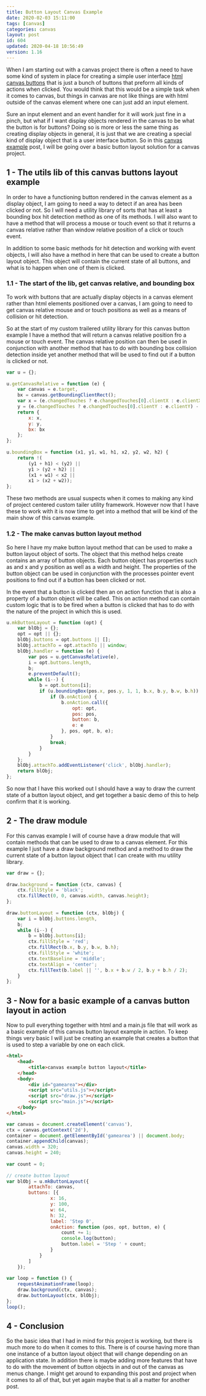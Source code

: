 ```yaml
---
title: Button Layout Canvas Example
date: 2020-02-03 15:11:00
tags: [canvas]
categories: canvas
layout: post
id: 604
updated: 2020-04-18 10:56:49
version: 1.16
---
```


When I am starting out with a canvas project there is often a need to have some kind of system in place for creating a simple user interface [html canvas buttons](https://stackoverflow.com/questions/24384368/simple-button-in-html5-canvas/24384882) that is just a bunch of buttons that preform all kinds of actions when clicked. You would think that this would be a simple task when it comes to canvas, but things in canvas are not like things are with html outside of the canvas element where one can just add an input element.

Sure an input element and an event handler for it will work just fine in a pinch, but what if I want display objects rendered in the canvas to be what the button is for buttons? Doing so is more or less the same thing as creating display objects in general, it is just that we are creating a special kind of display object that is a user interface button. So in this [canvas example](/2020/03/23/canvas-example/) post, I will be going over a basic button layout solution for a canvas project.

<!-- more -->

## 1 - The utils lib of this canvas buttons layout example

In order to have a functioning button rendered in the canvas element as a display object, I am going to need a way to detect if an area has been clicked or not. So I will need a utility library of sorts that has at least a bounding box hit detection method as one of its methods. I will also want to have a method that will process a mouse or touch event so that it returns a canvas relative rather than window relative position of a click or touch event.

In addition to some basic methods for hit detection and working with event objects, I will also have a method in here that can be used to create a button layout object. This object will contain the current state of all buttons, and what is to happen when one of them is clicked.

### 1.1 - The start of the lib, get canvas relative, and bounding box

To work with buttons that are actually display objects in a canvas element rather than html elements positioned over a canvas, I am going to need to get canvas relative mouse and or touch positions as well as a means of collision or hit detection.

So at the start of my custom trailered utility library for this canvas button example I have a method that will return a canvas relative position fro a mouse or touch event. The canvas relative position can then be used in conjunction with another method that has to do with bounding box collision detection inside yet another method that will be used to find out if a button is clicked or not.

```js
var u = {};
 
u.getCanvasRelative = function (e) {
    var canvas = e.target,
    bx = canvas.getBoundingClientRect();
    var x = (e.changedTouches ? e.changedTouches[0].clientX : e.clientX) - bx.left,
    y = (e.changedTouches ? e.changedTouches[0].clientY : e.clientY) - bx.top;
    return {
        x: x,
        y: y,
        bx: bx
    };
};
 
u.boundingBox = function (x1, y1, w1, h1, x2, y2, w2, h2) {
    return !(
        (y1 + h1) < (y2) ||
        y1 > (y2 + h2) ||
        (x1 + w1) < x2 ||
        x1 > (x2 + w2));
};
```

These two methods are usual suspects when it comes to making any kind of project centered custom tailer utility framework. However now that I have these to work with it is now time to get into a method that will be kind of the main show of this canvas example.

### 1.2 - The make canvas button layout method

So here I have my make button layout method that can be used to make a button layout object of sorts. The object that this method helps create contains an array of button objects. Each button object has properties such as and x and y position as well as a width and height. The properties of the button object can be used in conjunction with the processes pointer event positions to find out if a button has been clicked or not.

In the event that a button is clicked then an on action function that is also a property of a button object will be called. This on action method can contain custom logic that is to be fired when a button is clicked that has to do with the nature of the project in which this is used.

```js
u.mkButtonLayout = function (opt) {
    var blObj = {};
    opt = opt || {};
    blObj.buttons = opt.buttons || [];
    blObj.attachTo = opt.attachTo || window;
    blObj.handler = function (e) {
        var pos = u.getCanvasRelative(e),
        i = opt.buttons.length,
        b;
        e.preventDefault();
        while (i--) {
            b = opt.buttons[i];
            if (u.boundingBox(pos.x, pos.y, 1, 1, b.x, b.y, b.w, b.h)) {
                if (b.onAction) {
                    b.onAction.call({
                        opt: opt,
                        pos: pos,
                        button: b,
                        e: e
                    }, pos, opt, b, e);
                }
                break;
            }
        }
    };
    blObj.attachTo.addEventListener('click', blObj.handler);
    return blObj;
};
```

So now that I have this worked out I should have a way to draw the current state of a button layout object, and get together a basic demo of this to help confirm that it is working.

## 2 -  The draw module

For this canvas example I will of course have a draw module that will contain methods that can be used to draw to a canvas element. For this example I just have a draw background method and a method to draw the current state of a button layout object that I can create with mu utility library.

```js
var draw = {};
 
draw.background = function (ctx, canvas) {
    ctx.fillStyle = 'black';
    ctx.fillRect(0, 0, canvas.width, canvas.height);
};
 
draw.buttonLayout = function (ctx, blObj) {
    var i = blObj.buttons.length,
    b;
    while (i--) {
        b = blObj.buttons[i];
        ctx.fillStyle = 'red';
        ctx.fillRect(b.x, b.y, b.w, b.h);
        ctx.fillStyle = 'white';
        ctx.textBaseline = 'middle';
        ctx.textAlign = 'center';
        ctx.fillText(b.label || '', b.x + b.w / 2, b.y + b.h / 2);
    }
};
```

## 3 - Now for a basic example of a canvas button layout in action

Now to pull everything together with html and a main.js file that will work as a basic example of this canvas button layout example in action. To keep things very basic I will just be creating an example that creates a button that is used to step a variable by one on each click.

```html
<html>
    <head>
        <title>canvas example button layout</title>
    </head>
    <body>
        <div id="gamearea"></div>
        <script src="utils.js"></script>
        <script src="draw.js"></script>
        <script src="main.js"></script>
    </body>
</html>
```

```js
var canvas = document.createElement('canvas'),
ctx = canvas.getContext('2d'),
container = document.getElementById('gamearea') || document.body;
container.appendChild(canvas);
canvas.width = 320;
canvas.height = 240;
 
var count = 0;
 
// create button layout
var blObj = u.mkButtonLayout({
        attachTo: canvas,
        buttons: [{
                x: 16,
                y: 100,
                w: 64,
                h: 32,
                label: 'Step 0',
                onAction: function (pos, opt, button, e) {
                    count += 1;
                    console.log(button);
                    button.label = 'Step ' + count;
                }
            }
        ]
    });
 
var loop = function () {
    requestAnimationFrame(loop);
    draw.background(ctx, canvas);
    draw.buttonLayout(ctx, blObj);
};
loop();
```

## 4 - Conclusion

So the basic idea that I had in mind for this project is working, but there is much more to do when it comes to this. There is of course having more than one instance of a button layout object that will change depending on an application state. In addition there is maybe adding more features that have to do with the movement of button objects in and out of the canvas as menus change. I might get around to expanding this post and project when it comes to all of that, but yet again maybe that is all a matter for another post.